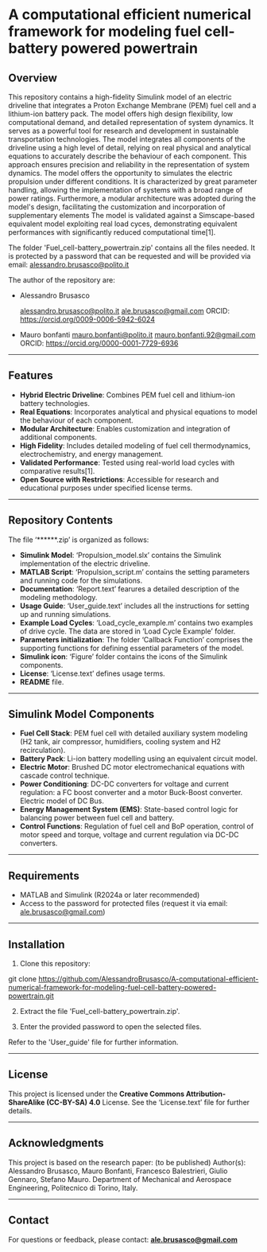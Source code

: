 # A computational efficient numerical framework for modeling fuel cell-battery powered powertrain

## Overview
This repository contains a high-fidelity Simulink model of an electric driveline that integrates a Proton Exchange Membrane (PEM) fuel cell and a lithium-ion battery pack. The model offers high design flexibility, low computational demand, and detailed representation of system dynamics. It serves as a powerful tool for research and development in sustainable transportation technologies.
The model integrates all components of the driveline using a high level of detail, relying on real physical and analytical equations to accurately describe the behaviour of each component. This approach ensures precision and reliability in the representation of system dynamics.
The model offers the opportunity to simulates the electric propulsion under different conditions. It is characterized by great parameter handling, allowing the implementation of systems with a broad range of power ratings.
Furthermore, a modular architecture was adopted during the model's design, facilitating the customization and incorporation of supplementary elements
The model is validated against a Simscape-based equivalent model exploiting real load cyces, demonstrating equivalent performances with significantly reduced computational time[1].

The folder 'Fuel_cell-battery_powertrain.zip' contains all the files needed. It is protected by a password that can be requested and will be provided via email: alessandro.brusasco@polito.it

The author of the repository are:
- Alessandro Brusasco
  
  alessandro.brusasco@polito.it
  ale.brusasco@gmail.com
  ORCID: https://orcid.org/0009-0006-5942-6024

- Mauro bonfanti
  mauro.bonfanti@polito.it
  mauro.bonfanti.92@gmail.com
  ORCID: https://orcid.org/0000-0001-7729-6936

  
---

## Features
- **Hybrid Electric Driveline**: Combines PEM fuel cell and lithium-ion battery technologies.
- **Real Equations**: Incorporates analytical and physical equations to model the behaviour of each component.
- **Modular Architecture**: Enables customization and integration of additional components.
- **High Fidelity**: Includes detailed modeling of fuel cell thermodynamics, electrochemistry, and energy management.
- **Validated Performance**: Tested using real-world load cycles with comparative results[1].
- **Open Source with Restrictions**: Accessible for research and educational purposes under specified license terms.
  
---

## Repository Contents
The file ‘******.zip’ is organized as follows:
- **Simulink Model**: ‘Propulsion_model.slx’ contains the Simulink implementation of the electric driveline.
- **MATLAB Script**: ‘Propulsion_script.m’ contains the setting parameters and running code for the simulations.
- **Documentation**: ‘Report.text’ fearures a detailed description of the modeling methodology.
- **Usage Guide**: ‘User_guide.text’ includes all the instructions for setting up and running simulations.
- **Example Load Cycles**: ‘Load_cycle_example.m’ contains two examples of drive cycle. The data are stored in ‘Load Cycle Example’ folder.
- **Parameters initialization**: The folder ‘Callback Function’ comprises the supporting functions for defining essential parameters of the model.
- **Simulink icon**: ‘Figure’ folder contains the icons of the Simulink components.
- **License**: ‘License.text’ defines usage terms.
- **README** file.
  
---

## Simulink Model Components
- **Fuel Cell Stack**: PEM fuel cell with detailed auxiliary system modeling (H2 tank, air compressor, humidifiers, cooling system and H2 recirculation).
- **Battery Pack**: Li-ion battery modelling using an equivalent circuit model.
- **Electric Motor**: Brushed DC motor electromechanical equations with cascade control technique.
- **Power Conditioning**: DC-DC converters for voltage and current regulation: a FC boost converter and a motor Buck-Boost converter. Electric model of DC Bus.
- **Energy Management System (EMS)**: State-based control logic for balancing power between fuel cell and battery.
- **Control Functions**: Regulation of fuel cell and BoP operation, control of motor speed and torque, voltage and current regulation via DC-DC converters.
  
---

## Requirements
- MATLAB and Simulink (R2024a or later recommended)
- Access to the password for protected files (request it via email: ale.brusasco@gmail.com)

---

## Installation
 1. Clone this repository:
   
  git clone https://github.com/AlessandroBrusasco/A-computational-efficient-numerical-framework-for-modeling-fuel-cell-battery-powered-powertrain.git

 2. Extract the file 'Fuel_cell-battery_powertrain.zip'.
    
 3. Enter the provided password to open the selected files.

 Refer to the 'User_guide' file for further information.
 
---

## License
This project is licensed under the **Creative Commons Attribution-ShareAlike (CC-BY-SA) 4.0** License.
See the ‘License.text’ file for further details.

---

## Acknowledgments
This project is based on the research paper: (to be published) Author(s): Alessandro Brusasco, Mauro Bonfanti, Francesco Balestrieri, Giulio Gennaro, Stefano Mauro.
Department of Mechanical and Aerospace Engineering, Politecnico di Torino, Italy.

---

## Contact
For questions or feedback, please contact:
**ale.brusasco@gmail.com**
